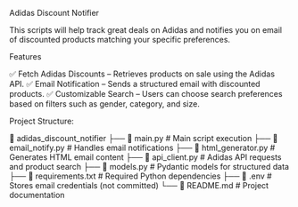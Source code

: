Adidas Discount Notifier

This scripts will help track great deals on Adidas and notifies you on email of discounted products matching your specific preferences.

Features

✅ Fetch Adidas Discounts – Retrieves products on sale using the Adidas API. 
✅ Email Notification – Sends a structured email with discounted products. 
✅ Customizable Search – Users can choose search preferences based on filters such as gender, category, and size.

Project Structure:

📂 adidas_discount_notifier
├── 📄 main.py                 # Main script execution
├── 📄 email_notify.py         # Handles email notifications
├── 📄 html_generator.py       # Generates HTML email content
├── 📄 api_client.py           # Adidas API requests and product search
├── 📄 models.py               # Pydantic models for structured data
├── 📄 requirements.txt        # Required Python dependencies
├── 📄 .env                    # Stores email credentials (not committed)
└── 📄 README.md               # Project documentation
